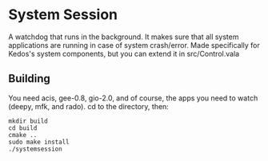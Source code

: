 # System Session
A watchdog that runs in the background. It makes sure that all system applications are running in case of system crash/error.
Made specifically for Kedos's system components, but you can extend it in src/Control.vala

Building
-----------

You need acis, gee-0.8, gio-2.0, and of course, the apps you need to watch (deepy, mfk, and rado).
cd to the directory, then: 

```
mkdir build
cd build
cmake ..
sudo make install
./systemsession
```
